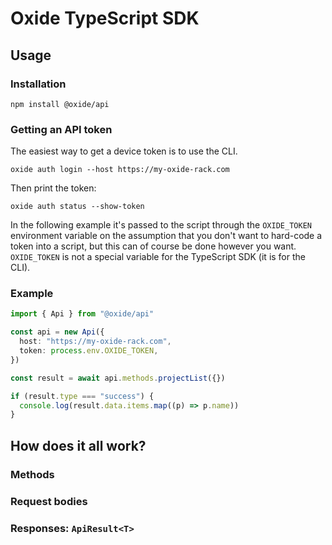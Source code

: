 # Oxide TypeScript SDK

## Usage

### Installation

```
npm install @oxide/api
```

### Getting an API token

The easiest way to get a device token is to use the CLI.

```
oxide auth login --host https://my-oxide-rack.com
```

Then print the token:

```
oxide auth status --show-token
```

In the following example it's passed to the script through the `OXIDE_TOKEN`
environment variable on the assumption that you don't want to hard-code a token
into a script, but this can of course be done however you want. `OXIDE_TOKEN` is
not a special variable for the TypeScript SDK (it is for the CLI).

### Example

```ts
import { Api } from "@oxide/api"

const api = new Api({
  host: "https://my-oxide-rack.com",
  token: process.env.OXIDE_TOKEN,
})

const result = await api.methods.projectList({})

if (result.type === "success") {
  console.log(result.data.items.map((p) => p.name))
}
```

## How does it all work?

### Methods

### Request bodies

### Responses: `ApiResult<T>`
